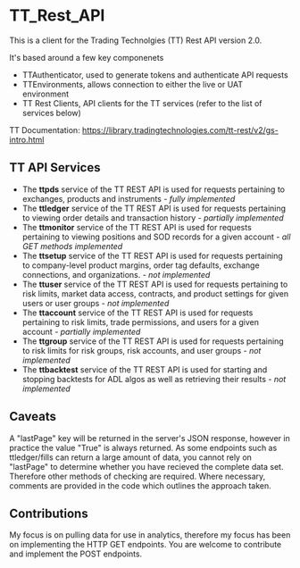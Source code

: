 # TT_Rest_API
This is a client for the Trading Technolgies (TT) Rest API version 2.0.

It's based around a few key componenets
- TTAuthenticator, used to generate tokens and authenticate API requests
- TTEnvironments, allows connection to either the live or UAT environment
- TT Rest Clients, API clients for the TT services (refer to the list of services below)

TT Documentation: https://library.tradingtechnologies.com/tt-rest/v2/gs-intro.html

## TT API Services
- The **ttpds** service of the TT REST API is used for requests pertaining to exchanges, products and instruments *- fully implemented*
- The **ttledger** service of the TT REST API is used for requests pertaining to viewing order details and transaction history *- partially implemented*
- The **ttmonitor** service of the TT REST API is used for requests pertaining to viewing positions and SOD records for a given account *- all GET methods implemented*
- The **ttsetup** service of the TT REST API is used for requests pertaining to company-level product margins, order tag defaults, exchange connections, and organizations. *- not implemented*
- The **ttuser** service of the TT REST API is used for requests pertaining to risk limits, market data access, contracts, and product settings for given users or user groups *- not implemented*
- The **ttaccount** service of the TT REST API is used for requests pertaining to risk limits, trade permissions, and users for a given account *- partially implemented*
- The **ttgroup** service of the TT REST API is used for requests pertaining to risk limits for risk groups, risk accounts, and user groups *- not implemented*
- The **ttbacktest** service of the TT REST API is used for starting and stopping backtests for ADL algos as well as retrieving their results *- not implemented*

## Caveats
A "lastPage" key will be returned in the server's JSON response, however in practice the value "True" is always returned. As some endpoints such as ttledger/fills can return a large amount of data, you cannot rely on "lastPage" to determine whether you have recieved the complete data set. Therefore other methods of checking are required. Where necessary, comments are provided in the code which outlines the approach taken.

## Contributions
My focus is on pulling data for use in analytics, therefore my focus has been on implementing the HTTP GET endpoints. You are welcome to contribute and implement the POST endpoints.
